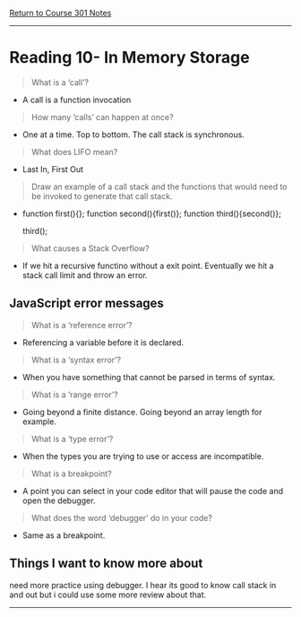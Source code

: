 [Return to Course 301 Notes](https://KrisDunning.github.io/301-Reading-Notes)

-----
# Reading 10- In Memory Storage



> What is a ‘call’?

- A call is a function invocation

> How many ‘calls’ can happen at once?

- One at a time. Top to bottom. The call stack is synchronous.

> What does LIFO mean?

- Last In, First Out

> Draw an example of a call stack and the functions that would need to be invoked to generate that call stack.

- function first(){};
  function second(){first()};
  function third(){second()};
  
  third();

> What causes a Stack Overflow?

- If we hit a recursive functino without a exit point. Eventually we hit a stack call limit and throw an error.

## JavaScript error messages

> What is a ‘reference error’?

- Referencing a variable before it is declared.

> What is a ‘syntax error’?

- When you have something that cannot be parsed in terms of syntax.

> What is a ‘range error’?

- Going beyond a finite distance. Going beyond an array length for example. 

> What is a ‘type error’?

- When the types you are trying to use or access are incompatible. 

> What is a breakpoint?

- A point you can select in your code editor that will pause the code and open the debugger.

> What does the word ‘debugger’ do in your code?

- Same as a breakpoint.


## Things I want to know more about

need more practice using debugger. I hear its good to know call stack in and out but i could use some more review about that. 

-----